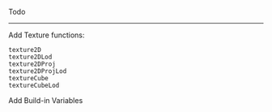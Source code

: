 Todo
_____

Add Texture functions:

    texture2D
    texture2DLod
    texture2DProj
    texture2DProjLod
    textureCube
    textureCubeLod
    
    
Add Build-in Variables
